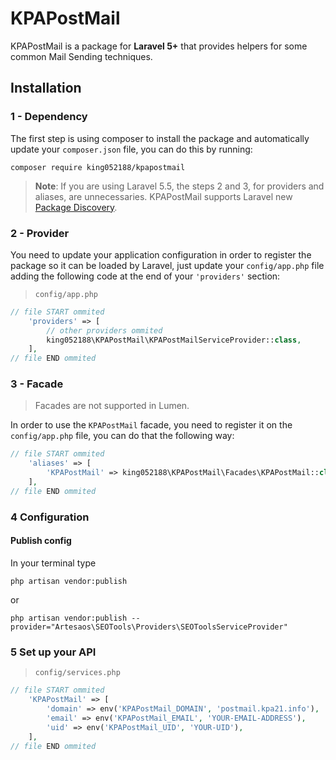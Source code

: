 # KPAPostMail

KPAPostMail is a package for **Laravel 5+** that provides helpers for some common Mail Sending techniques.

## Installation
### 1 - Dependency
The first step is using composer to install the package and automatically update your `composer.json` file, you can do this by running:
```shell
composer require king052188/kpapostmail
```
> **Note**: If you are using Laravel 5.5, the steps 2 and 3, for providers and aliases, are unnecessaries. KPAPostMail supports Laravel new [Package Discovery](https://laravel.com/docs/5.5/packages#package-discovery).

### 2 - Provider
You need to update your application configuration in order to register the package so it can be loaded by Laravel, just update your `config/app.php` file adding the following code at the end of your `'providers'` section:

> `config/app.php`

```php
// file START ommited
    'providers' => [
        // other providers ommited
        king052188\KPAPostMail\KPAPostMailServiceProvider::class,
    ],
// file END ommited
```

### 3 - Facade

> Facades are not supported in Lumen.

In order to use the `KPAPostMail` facade, you need to register it on the `config/app.php` file, you can do that the following way:

```php
// file START ommited
    'aliases' => [
        'KPAPostMail' => king052188\KPAPostMail\Facades\KPAPostMail::class,
    ],
// file END ommited
```

### 4 Configuration

#### Publish config

In your terminal type
```shell
php artisan vendor:publish
```
or
```shell
php artisan vendor:publish --provider="Artesaos\SEOTools\Providers\SEOToolsServiceProvider"
```

### 5 Set up your API

> `config/services.php`

```php
// file START ommited
    'KPAPostMail' => [
        'domain' => env('KPAPostMail_DOMAIN', 'postmail.kpa21.info'),
        'email' => env('KPAPostMail_EMAIL', 'YOUR-EMAIL-ADDRESS'),
        'uid' => env('KPAPostMail_UID', 'YOUR-UID'),
    ],
// file END ommited
```